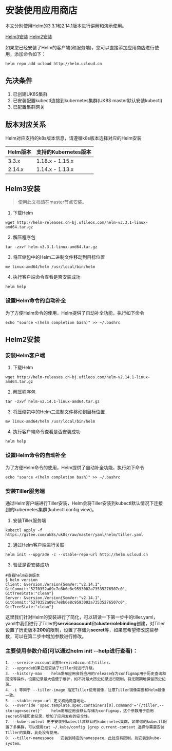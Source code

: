 # 安装使用应用商店

本文分别使用Helm的3.3.1和2.14.1版本进行讲解和演示使用。

[Helm3安装](#helm3安装) [Helm2安装](#helm2安装)

如果您已经安装了Helm的客户端(和服务端)，您可以直接添加应用商店进行使用，添加命令如下：

```
helm repo add ucloud http://helm.ucloud.cn
```

## 先决条件

1. 已创建UK8S集群
2. 已安装配置kubectl连接到kubernetes集群(UK8S master默认安装kubectl)
3. 已配置集群网关

## 版本对应关系

Helm对应支持的k8s版本信息，请遵循k8s版本选择对应的Helm安装

| Helm版本 | 支持的Kubernetes版本 |
| ------ | --------------- |
| 3.3.x  | 1.18.x - 1.15.x |
| 2.14.x | 1.14.x - 1.13.x |

## Helm3安装

> 使用此文档请在master节点安装。

1. 下载Helm

```
wget http://helm-releases.cn-bj.ufileos.com/helm-v3.3.1-linux-amd64.tar.gz
```

2. 解压程序包

```
tar -zxvf helm-v3.3.1-linux-amd64.tar.gz
```

3. 将压缩包中的Helm二进制文件移动到目标位置

```
mv linux-amd64/helm /usr/local/bin/helm
```

4. 执行客户端命令查看是否安装成功

```
helm help
```

### 设置Helm命令的自动补全

为了方便Helm命令的使用，Helm提供了自动补全功能，执行如下命令

```
echo "source <(helm completion bash)" >> ~/.bashrc
```

## Helm2安装

### 安装Helm客户端

1. 下载Helm

```
wget http://helm-releases.cn-bj.ufileos.com/helm-v2.14.1-linux-amd64.tar.gz
```

2. 解压程序包

```
tar -zxvf helm-v2.14.1-linux-amd64.tar.gz
```

3. 将压缩包中的Helm二进制文件移动到目标位置

```
mv linux-amd64/helm /usr/local/bin/helm
```

4. 执行客户端命令查看是否安装成功

```
helm help
```

### 设置Helm命令的自动补全

为了方便Helm命令的使用，Helm提供了自动补全功能，执行如下命令

```
echo "source <(helm completion bash)" >> ~/.bashrc
```

### 安装Tiller服务端

通过Helm客户端进行Tiller安装，Helm会将Tiller安装到kubectl默认情况下连接到的kubernetes集群(kubectl config view)。

1. 安装Tiller服务端

```
kubectl apply -f https://gitee.com/uk8s/uk8s/raw/master/yaml/helm/tiller.yaml
```

2. 通过Helm客户端进行关联

```
helm init --upgrade -c --stable-repo-url http://helm.ucloud.cn
```

3. 验证是否安装成功

```
#查看helm安装版本
$ helm version
Client: &version.Version{SemVer:"v2.14.1", GitCommit:"5270352a09c7e8b6e8c9593002a73535276507c0", GitTreeState:"clean"}
Server: &version.Version{SemVer:"v2.14.1", GitCommit:"5270352a09c7e8b6e8c9593002a73535276507c0", GitTreeState:"clean"}
```

这里我们针对Helm的安装进行了简化，可以研读一下第一步中的tiller.yaml，yaml中我们进行了Tiller的**serviceaccount**和**clusterrolebinding**创建，对Tiller设置了历史版本**200**的限制，设置了存储为**secret**等，如果您希望修改这些参数，可以在第二步中增加参数进行修改。

### 主要使用参数介绍(可以通过helm init --help进行查看)：

```
1. --service-account设置ServiceAccount为tiller。
2. --upgrade如果已经安装了tiller则进行升级。
3. --history-max    helm发布应用会将应用的release存为configmap用于历史查询和回滚等操作，设置记录最大值便于维护，如不对最大历史纪录进行限制，将无限期地保留历史纪录。
4. -i 等同于 --tiller-image 指定Tiller使用镜像，注意Tiller镜像需要和Helm镜像一致。
5. --stable-repo-url 定义初始商店地址。
6. --override 'spec.template.spec.containers[0].command'='{/tiller,--storage=secret}'    helm发布应用会默认存储为configmap，这个参数用于启用secret存储历史纪录，增加了应用发布的安全性。
7. --kube-context 用于安装到kubectl非默认的kubernetes集群，如果你的kubectl配置了多集群，可以使用cat ~/.kube/config |grep current-context 选择你需要安装Tiller的集群，此处没有使用。
8. --tiller-namespace   安装到特定的namespace，此处没有限制，则安装到kube-system。
```
